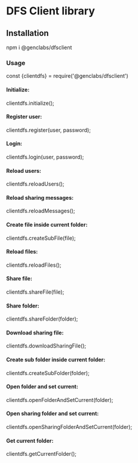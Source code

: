 # DFS Client library

## Installation

npm i @genclabs/dfsclient

### Usage

const {clientdfs} = require('@genclabs/dfsclient')

#### Initialize:

clientdfs.initialize();

#### Register user:

clientdfs.register(user, password);

#### Login:

clientdfs.login(user, password);

#### Reload users:

clientdfs.reloadUsers();

#### Reload sharing messages:

clientdfs.reloadMessages();

#### Create file inside current folder:

clientdfs.createSubFile(file);

#### Reload files:

clientdfs.reloadFiles();

#### Share file:

clientdfs.shareFile(file);

#### Share folder:

clientdfs.shareFolder(folder);

#### Download sharing file:

clientdfs.downloadSharingFile();

#### Create sub folder inside current folder:

clientdfs.createSubFolder(folder);

#### Open folder and set current:

clientdfs.openFolderAndSetCurrent(folder);

#### Open sharing folder and set current:

clientdfs.openSharingFolderAndSetCurrent(folder);

#### Get current folder:

clientdfs.getCurrentFolder();

